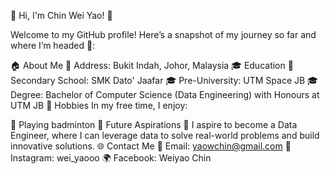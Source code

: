 🌟 Hi, I'm Chin Wei Yao! 👋

Welcome to my GitHub profile! Here’s a snapshot of my journey so far and where I’m headed 🚀:

🏠 About Me
📍 Address: Bukit Indah, Johor, Malaysia
🎓 Education
🏫 Secondary School: SMK Dato' Jaafar
🎓 Pre-University: UTM Space JB
🎓 Degree: Bachelor of Computer Science (Data Engineering) with Honours at UTM JB
🎨 Hobbies
In my free time, I enjoy:

🏸 Playing badminton
🌟 Future Aspirations
🚀 I aspire to become a Data Engineer, where I can leverage data to solve real-world problems and build innovative solutions.
🌐 Contact Me
💌 Email: yaowchin@gmail.com
📸 Instagram: wei_yaooo
🌍 Facebook: Weiyao Chin
